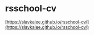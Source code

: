 # rsschool-cv

[https://slavkalee.github.io/rsschool-cv/](https://slavkalee.github.io/rsschool-cv/)
